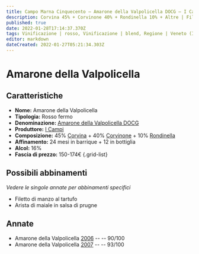 ```yaml
---
title: Campo Marna Cinquecento – Amarone della Valpolicella DOCG – I Campi – Veneto (IT) – 150-174€ – 4★-5★
description: Corvina 45% + Corvinone 40% + Rondinella 10% + Altre | Filetto di manzo al tartufo – Arista di maiale in salsa di prugne
published: true
date: 2022-01-28T17:14:37.370Z
tags: Vinificazione | rosso, Vinificazione | blend, Regione | Veneto (IT), Vinificazione | fermo, Prezzi | 150-174€, Vitigni | Corvina, Vitigni | Rondinella, Alimento | maiale, Alimento-dettagli | arista, Aromatizzazione | in salsa di prugne, Vitigni | Corvinone, Filetto di manzo al tartufo
editor: markdown
dateCreated: 2022-01-27T05:21:34.303Z
---
```


# Amarone della Valpolicella

## Caratteristiche
- **Nome:** <span class="nome">Amarone della Valpolicella</span>
- **Tipologia:** Rosso fermo
- **Denominazione:** <span class="denominazione">[Amarone della Valpolicella DOCG](/denominazioni/Italia/Veneto/DOCG/Amarone-della-Valpolicella)</span>
- **Produttore:** <span class="cantina">[I Campi](/produttori/Italia/Veneto/Monte-Zovo)</span> 
- **Composizione:** 45% [Corvina](/vitigni/Italia/bacca-nera/corvina) + 40% [Corvinone](/vitigni/Italia/bacca-nera/corvinone) + 10% [Rondinella](/vitigni/Italia/bacca-nera/rondinella) 
- **Affinamento:** 24 mesi in barrique + 12 in bottiglia
- **Alcol:** 16%
- **Fascia di prezzo:** 150-174€
{.grid-list}




## Possibili abbinamenti
*Vedere le singole annate per abbinamenti specifici*

- Filetto di manzo al tartufo
- Arista di maiale in salsa di prugne

## Annate
- Amarone della Valpolicella [2006](vini/Italia/Veneto/I-Campi/Campo-Marna-Cinquecento/2006) -- <span class="star-4"></span> -- 90/100
- Amarone della Valpolicella [2007](vini/Italia/Veneto/I-Campi/Campo-Marna-Cinquecento/2007) -- <span class="star-5"></span> -- 93/100